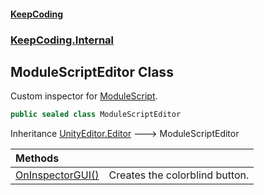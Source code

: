 #### [KeepCoding](index.md 'index')
### [KeepCoding.Internal](KeepCoding.Internal.md 'KeepCoding.Internal')
## ModuleScriptEditor Class
Custom inspector for [ModuleScript](ModuleScript.md 'KeepCoding.ModuleScript').   
```csharp
public sealed class ModuleScriptEditor
```

Inheritance [UnityEditor.Editor](https://docs.microsoft.com/en-us/dotnet/api/UnityEditor.Editor 'UnityEditor.Editor') &#129106; ModuleScriptEditor  

| Methods | |
| :--- | :--- |
| [OnInspectorGUI()](ModuleScriptEditor.OnInspectorGUI().md 'KeepCoding.Internal.ModuleScriptEditor.OnInspectorGUI()') | Creates the colorblind button.<br/> |
